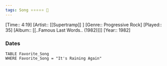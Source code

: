 ```yaml
---
tags: Song ⭐⭐⭐⭐⭐ 💛
---
```

[Time:: 4:19]
[Artist:: [[Supertramp]] ]
[Genre:: Progressive Rock]
[Played:: 35]
[Album:: [[..Famous Last Words.. (1982)]]]
[Year:: 1982]
### Dates
````dataview
TABLE Favorite_Song
WHERE Favorite_Song = "It's Raining Again"
````